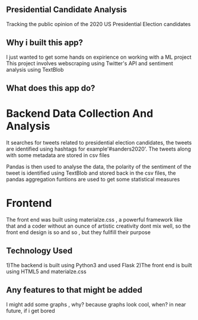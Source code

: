 ## Presidential Candidate Analysis
Tracking the public opinion of the 2020 US Presidential Election candidates

## Why i built this app?
I just wanted to get some hands on expirience on working with a ML project
This project involves webscraping using Twitter's API
and sentiment analysis using TextBlob

## What does this app do?

# Backend Data Collection And Analysis

It searches for tweets related to presidential election candidates, the tweets are identified using hashtags
for example'#sanders2020'. The tweets along with some metadata are stored in csv files

Pandas is then used to analyse the data,  the polarity of the sentiment of the tweet is identified using TextBlob and stored back in the csv files, the pandas aggregation funtions are used to get some statistical measures

# Frontend 

The front end was built using materialze.css , a powerful framework like that and a coder without an ounce of 
artistic creativity dont mix well, so the front end design is so and so , but they fullfill their purpose

## Technology Used

1)The backend is built using Python3 and used Flask 
2)The front end is built using HTML5 and materialze.css

## Any features to that might be added

I might add some graphs , why? because graphs look cool, when? in near future, if i get bored 
